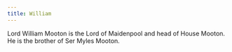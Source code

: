 ```yaml
---
title: William
---
```


Lord William Mooton is the Lord of Maidenpool and head of House Mooton. He is the brother of Ser Myles Mooton.


